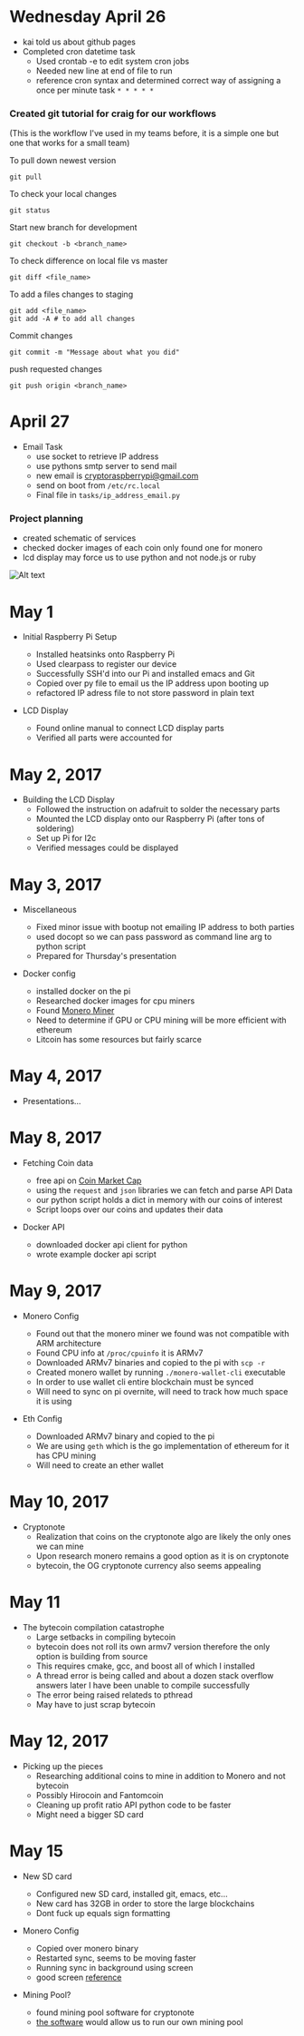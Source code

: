 # Wednesday April 26

* kai told us about github pages
* Completed cron datetime task
  * Used crontab -e to edit system cron jobs
  * Needed new line at end of file to run
  * reference cron syntax and determined correct way of assigning a once per minute task `* * * * *`

### Created git tutorial for craig for our workflows

(This is the workflow I've used in my teams before, it is a simple one but one that works for a small team)

To pull down newest version
```
git pull
```
To check your local changes
```
git status
```

Start new branch for development
```
git checkout -b <branch_name>
```

To check difference on local file vs master
```
git diff <file_name>
```

To add a files changes to staging
```
git add <file_name> 
git add -A # to add all changes
```

Commit changes
```
git commit -m "Message about what you did"
```

push requested changes
```
git push origin <branch_name>
```

# April 27

* Email Task
  * use socket to retrieve IP address
  * use pythons smtp server to send mail
  * new email is cryptoraspberrypi@gmail.com
  * send on boot from `/etc/rc.local`
  * Final file in `tasks/ip_address_email.py`

### Project planning
* created schematic of services
* checked docker images of each coin only found one for monero
* lcd display may force us to use python and not node.js or ruby 

![Alt text](schematic.jpeg)

# May 1

* Initial Raspberry Pi Setup 
  * Installed heatsinks onto Raspberry Pi 
  * Used clearpass to register our device 
  * Successfully SSH'd into our Pi and installed emacs and Git 
  * Copied over py file to email us the IP address upon booting up
  * refactored IP adress file to not store password in plain text 

* LCD Display 
  * Found online manual to connect LCD display parts 
  * Verified all parts were accounted for

# May 2, 2017

* Building the LCD Display 
  * Followed the instruction on adafruit to solder the necessary parts 
  * Mounted the LCD display onto our Raspberry Pi (after tons of soldering) 
  * Set up Pi for I2c
  * Verified messages could be displayed

# May 3, 2017

* Miscellaneous 
  * Fixed minor issue with bootup not emailing IP address to both parties
  * used docopt so we can pass password as command line arg to python script
  * Prepared for Thursday's presentation

* Docker config
  * installed docker on the pi
  * Researched docker images for cpu miners
  * Found [Monero Miner](https://github.com/OhGodAPet/cpuminer-multi)
  * Need to determine if GPU or CPU mining will be more efficient with ethereum
  * Litcoin has some resources but fairly scarce

# May 4, 2017

* Presentations...

# May 8, 2017

* Fetching Coin data
  * free api on [Coin Market Cap](https://coinmarketcap.com/api/)
  * using the `request` and `json` libraries we can fetch and parse API Data
  * our python script holds a dict in memory with our coins of interest
  * Script loops over our coins and updates their data

* Docker API
  * downloaded docker api client for python
  * wrote example docker api script

# May 9, 2017

* Monero Config
  * Found out that the monero miner we found was not compatible with ARM architecture
  * Found CPU info at `/proc/cpuinfo` it is ARMv7 
  * Downloaded ARMv7 binaries and copied to the pi with `scp -r`
  * Created monero wallet by running `./monero-wallet-cli` executable
  * In order to use wallet cli entire blockchain must be synced
  * Will need to sync on pi overnite, will need to track how much space it is using

* Eth Config
  * Downloaded ARMv7 binary and copied to the pi
  * We are using `geth` which is the go implementation of ethereum for it has CPU mining
  * Will need to create an ether wallet

# May 10, 2017

* Cryptonote
  * Realization that coins on the cryptonote algo are likely the only ones we can mine
  * Upon research monero remains a good option as it is on cryptonote
  * bytecoin, the OG cryptonote currency also seems appealing

# May 11

* The bytecoin compilation catastrophe
  * Large setbacks in compiling bytecoin
  * bytecoin does not roll its own armv7 version therefore the only option is building from source
  * This requires cmake, gcc, and boost all of which I installed
  * A thread error is being called and about a dozen stack overflow answers later I have been unable to compile successfully
  * The error being raised relateds to pthread
  * May have to just scrap bytecoin

# May 12, 2017

* Picking up the pieces
  * Researching additional coins to mine in addition to Monero and not bytecoin
  * Possibly Hirocoin and Fantomcoin
  * Cleaning up profit ratio API python code to be faster
  * Might need a bigger SD card

# May 15

* New SD card
  * Configured new SD card, installed git, emacs, etc...
  * New card has 32GB in order to store the large blockchains
  * Dont fuck up equals sign formatting

* Monero Config
  * Copied over monero binary
  * Restarted sync, seems to be moving faster
  * Running sync in background using screen
  * good screen [reference](https://www.howtoforge.com/linux_screen)

* Mining Pool?
  * found mining pool software for cryptonote
  * [the software](https://github.com/fancoder/cryptonote-universal-pool) would allow us to run our own mining pool